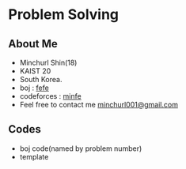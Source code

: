 # Problem Solving
## About Me
* Minchurl Shin(18)
* KAIST 20
* South Korea.
* boj : [fefe](https://www.acmicpc.net/user/fefe)
* codeforces : [minfe](https://codeforces.com/profile/minfe)
* Feel free to contact me <minchurl001@gmail.com>
## Codes
* boj code(named by problem number)
* template



